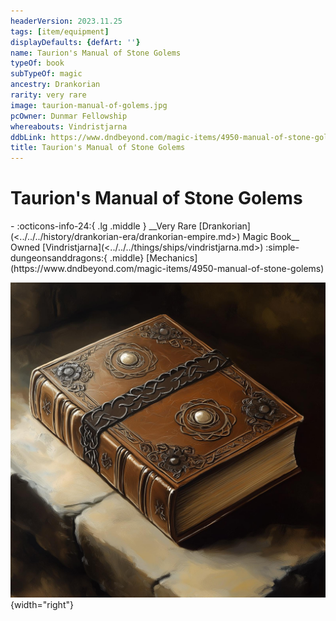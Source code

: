 ```yaml
---
headerVersion: 2023.11.25
tags: [item/equipment]
displayDefaults: {defArt: ''}
name: Taurion's Manual of Stone Golems
typeOf: book
subTypeOf: magic
ancestry: Drankorian
rarity: very rare
image: taurion-manual-of-golems.jpg
pcOwner: Dunmar Fellowship
whereabouts: Vindristjarna
ddbLink: https://www.dndbeyond.com/magic-items/4950-manual-of-stone-golems
title: Taurion's Manual of Stone Golems
---
```

# Taurion's Manual of Stone Golems
<div class="grid cards ext-narrow-margin ext-one-column" markdown>
- :octicons-info-24:{ .lg .middle } __Very Rare [Drankorian](<../../../history/drankorian-era/drankorian-empire.md>) Magic Book__  
   Owned [Vindristjarna](<../../../things/ships/vindristjarna.md>)  
    :simple-dungeonsanddragons:{ .middle} [Mechanics](https://www.dndbeyond.com/magic-items/4950-manual-of-stone-golems) 
</div>


![Taurion Manual of Golems](../../../assets/taurion-manual-of-golems.jpg){width="right"}

